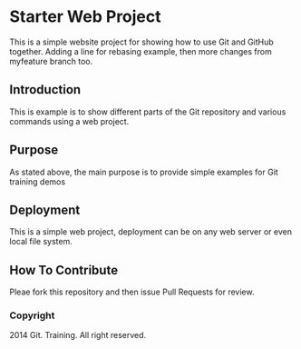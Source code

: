 # Starter Web Project

This is a simple website project for showing how to use Git and 
GitHub together. Adding a line for rebasing example, then
more changes from myfeature branch too.

## Introduction

This is example is to show different parts 
of the Git repository and various commands 
using a web project.

## Purpose

As stated above, the main purpose is to provide
simple examples for Git training demos

## Deployment

This is a simple web project, deployment
can be on any web server or even local 
file system.

## How To Contribute
Pleae fork this repository and then issue Pull Requests for 
review.

### Copyright 

2014 Git. Training. All right reserved.